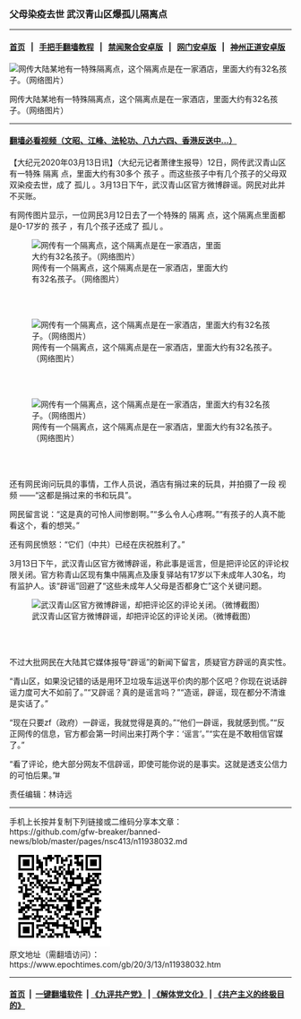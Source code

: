 ### 父母染疫去世 武汉青山区爆孤儿隔离点
------------------------

#### [首页](https://github.com/gfw-breaker/banned-news/blob/master/README.md) &nbsp;&nbsp;|&nbsp;&nbsp; [手把手翻墙教程](https://github.com/gfw-breaker/guides/wiki) &nbsp;&nbsp;|&nbsp;&nbsp; [禁闻聚合安卓版](https://github.com/gfw-breaker/bn-android) &nbsp;&nbsp;|&nbsp;&nbsp; [网门安卓版](https://github.com/oGate2/oGate) &nbsp;&nbsp;|&nbsp;&nbsp; [神州正道安卓版](https://github.com/SzzdOgate/update) 



<div><img alt="网传大陆某地有一特殊隔离点，这个隔离点是在一家酒店，里面大约有32名孩子。（网络图片）" class="aligncenter wp-post-image" src="https://i.epochtimes.com/assets/uploads/2020/03/13-2-600x400.jpg"/>
<div class="red16 caption">
 <p>
  网传大陆某地有一特殊隔离点，这个隔离点是在一家酒店，里面大约有32名孩子。（网络图片）
 </p>
</div>
</div><hr/>

#### [翻墙必看视频（文昭、江峰、法轮功、八九六四、香港反送中...）](https://github.com/gfw-breaker/banned-news/blob/master/pages/link3.md)

<div><p>
 【大纪元2020年03月13日讯】（大纪元记者萧律生报导）12日，网传武汉青山区有一特殊
 <ok href="https://www.epochtimes.com/gb/tag/%E9%9A%94%E7%A6%BB.html">
  隔离
 </ok>
 点，里面大约有30多个
 <ok href="https://www.epochtimes.com/gb/tag/%E5%AD%A9%E5%AD%90.html">
  孩子
 </ok>
 。而这些孩子中有几个孩子的父母双双染疫去世，成了
 <ok href="https://www.epochtimes.com/gb/tag/%E5%AD%A4%E5%84%BF.html">
  孤儿
 </ok>
 。3月13日下午，武汉青山区官方微博辟谣。网民对此并不买账。
</p>
<p>
 有网传图片显示，一位网民3月12日去了一个特殊的
 <ok href="https://www.epochtimes.com/gb/tag/%E9%9A%94%E7%A6%BB.html">
  隔离
 </ok>
 点，这个隔离点里面都是0-17岁的
 <ok href="https://www.epochtimes.com/gb/tag/%E5%AD%A9%E5%AD%90.html">
  孩子
 </ok>
 ，有几个孩子还成了
 <ok href="https://www.epochtimes.com/gb/tag/%E5%AD%A4%E5%84%BF.html">
  孤儿
 </ok>
 。
</p>
<figure class="wp-caption aligncenter" id="attachment_11938312" style="width: 351px">
 <ok href="http://i.epochtimes.com/assets/uploads/2020/03/ES4iJFIUYAI6X-m.jpeg">
  <img alt="网传有一个隔离点，这个隔离点是在一家酒店，里面大约有32名孩子。（网络图片）" class="wp-image-11938312" src="http://i.epochtimes.com/assets/uploads/2020/03/ES4iJFIUYAI6X-m-450x468.jpeg"/>
 </ok>
 <br/><figcaption class="wp-caption-text">
  网传有一个隔离点，这个隔离点是在一家酒店，里面大约有32名孩子。（网络图片）
 </figcaption><br/>
</figure><br/>
<figure class="wp-caption aligncenter" id="attachment_11938311" style="width: 450px">
 <ok href="http://i.epochtimes.com/assets/uploads/2020/03/ES-9QECUcAAWa_t.jpeg">
  <img alt="网传有一个隔离点，这个隔离点是在一家酒店，里面大约有32名孩子。（网络图片）" class="size-medium wp-image-11938311" src="http://i.epochtimes.com/assets/uploads/2020/03/ES-9QECUcAAWa_t-450x965.jpeg"/>
 </ok>
 <br/><figcaption class="wp-caption-text">
  网传有一个隔离点，这个隔离点是在一家酒店，里面大约有32名孩子。（网络图片）
 </figcaption><br/>
</figure><br/>
<figure class="wp-caption aligncenter" id="attachment_11938363" style="width: 450px">
 <ok href="http://i.epochtimes.com/assets/uploads/2020/03/59390fd6ly1gcs6xvymclj20eb0o9taz.jpg">
  <img alt="网传有一个隔离点，这个隔离点是在一家酒店，里面大约有32名孩子。（网络图片）" class="wp-image-11938363" src="http://i.epochtimes.com/assets/uploads/2020/03/59390fd6ly1gcs6xvymclj20eb0o9taz.jpg"/>
 </ok>
 <br/><figcaption class="wp-caption-text">
  网传有一个隔离点，这个隔离点是在一家酒店，里面大约有32名孩子。（网络图片）
 </figcaption><br/>
</figure><br/>
<p>
 还有网民询问玩具的事情，工作人员说，酒店有捐过来的玩具，并拍摄了一段
 <ok href="https://www.epochtimes.com/gb/tag/%E8%A7%86%E9%A2%91.html">
  视频
 </ok>
 ——“这都是捐过来的书和玩具”。
</p>
<p style="text-align: center;">
</p>
<p>
 网民留言说：“这是真的可怜人间惨剧啊。”“多么令人心疼啊。”“有孩子的人真不能看这个，看的想哭。”
</p>
<p>
 还有网民愤怒：“它们（中共）已经在庆祝胜利了。”
</p>
<p>
 3月13日下午，武汉青山区官方微博辟谣，称此事是谣言，但是把评论区的评论权限关闭。官方称青山区现有集中隔离点及康复驿站有17岁以下未成年人30名，均有监护人。该“辟谣”回避了“这些未成年人父母是否都身亡”这个关键问题。
</p>
<figure class="wp-caption aligncenter" id="attachment_11938383" style="width: 600px">
 <ok href="http://i.epochtimes.com/assets/uploads/2020/03/163f62140db77a5cfe6b363cd2f06216.png">
  <img alt="武汉青山区官方微博辟谣，却把评论区的评论关闭。（微博截图）" class="wp-image-11938383" src="http://i.epochtimes.com/assets/uploads/2020/03/163f62140db77a5cfe6b363cd2f06216.png"/>
 </ok>
 <br/><figcaption class="wp-caption-text">
  武汉青山区官方微博辟谣，却把评论区的评论关闭。（微博截图）
 </figcaption><br/>
</figure><br/>
<p>
 不过大批网民在大陆其它媒体报导“辟谣”的新闻下留言，质疑官方辟谣的真实性。
</p>
<p>
 “青山区，如果没记错的话是用环卫垃圾车运送平价肉的那个区吧？你现在说话辟谣力度可大不如前了。”“又辟谣？真的是谣言吗？”“造谣，辟谣，现在都分不清谁是实话了。”
</p>
<p>
 “现在只要zf（政府）一辟谣，我就觉得是真的。”“他们一辟谣，我就感到慌。”“反正网传的信息，官方都会第一时间出来打两个字：‘谣言’。”“实在是不敢相信官媒了。”
</p>
<p>
 “看了评论，绝大部分网友不信辟谣，即使可能你说的是事实。这就是透支公信力的可怕后果。”#
</p>
<p>
 责任编辑：林诗远
</p>
</div>
<hr/>
手机上长按并复制下列链接或二维码分享本文章：<br/>
https://github.com/gfw-breaker/banned-news/blob/master/pages/nsc413/n11938032.md <br/>
<a href='https://github.com/gfw-breaker/banned-news/blob/master/pages/nsc413/n11938032.md'><img src='https://github.com/gfw-breaker/banned-news/blob/master/pages/nsc413/n11938032.md.png'/></a> <br/>
原文地址（需翻墙访问）：https://www.epochtimes.com/gb/20/3/13/n11938032.htm


------------------------
#### [首页](https://github.com/gfw-breaker/banned-news/blob/master/README.md) &nbsp;|&nbsp; [一键翻墙软件](https://github.com/gfw-breaker/nogfw/blob/master/README.md) &nbsp;| [《九评共产党》](https://github.com/gfw-breaker/9ping.md/blob/master/README.md#九评之一评共产党是什么) | [《解体党文化》](https://github.com/gfw-breaker/jtdwh.md/blob/master/README.md) | [《共产主义的终极目的》](https://github.com/gfw-breaker/gczydzjmd.md/blob/master/README.md)


<img src='http://gfw-breaker.win/banned-news/pages/nsc413/n11938032.md' width='0px' height='0px'/>